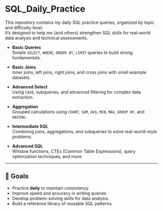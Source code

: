 # SQL_Daily_Practice

This repository contains my daily SQL practice queries, organized by topic and difficulty level.  
It’s designed to help me (and others) strengthen SQL skills for real-world data analysis and technical assessments.



- **Basic Queries**  
  Simple `SELECT`, `WHERE`, `ORDER BY`, `LIMIT` queries to build strong fundamentals.

- **Basic Joins**  
  Inner joins, left joins, right joins, and cross joins with small example datasets.

- **Advanced Select**  
  Using `CASE`, subqueries, and advanced filtering for complex data extraction.

- **Aggregation**  
  Grouped calculations using `COUNT`, `SUM`, `AVG`, `MIN`, `MAX`, `GROUP BY`, and `HAVING`.

- **Intermediate SQL**  
  Combining joins, aggregations, and subqueries to solve real-world-style problems.

- **Advanced SQL**  
  Window functions, CTEs (Common Table Expressions), query optimization techniques, and more.

---

## 🎯 Goals

- Practice **daily** to maintain consistency.
- Improve speed and accuracy in writing queries.
- Develop problem-solving skills for data analysis.
- Build a reference library of reusable SQL patterns.



